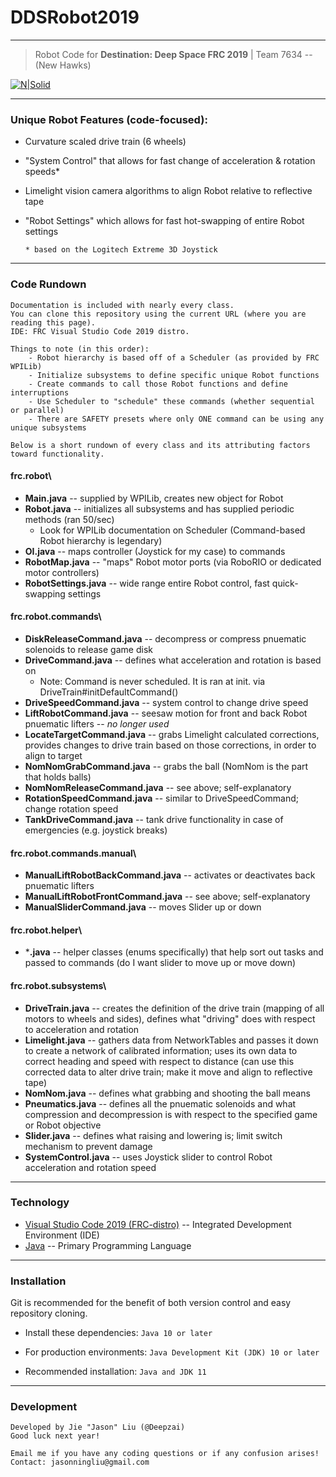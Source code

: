 # DDSRobot2019
---
> Robot Code for **Destination: Deep Space FRC 2019** | Team 7634 -- (New Hawks)

 
[![N|Solid](http://cafirst.org/wp-content/uploads/2019/01/FRC-2019-Social-Assets_launch-programs-fb-cover.jpg)](https://www.firstinspires.org/) 

---

### Unique Robot Features (code-focused):
  - Curvature scaled drive train (6 wheels)
  - "System Control" that allows for fast change of acceleration & rotation speeds*
  - Limelight vision camera algorithms to align Robot relative to reflective tape
  - "Robot Settings" which allows for fast hot-swapping of entire Robot settings
   
  	` * based on the Logitech Extreme 3D Joystick `

---

### Code Rundown
    Documentation is included with nearly every class.
    You can clone this repository using the current URL (where you are reading this page).
    IDE: FRC Visual Studio Code 2019 distro.
    
    Things to note (in this order):
        - Robot hierarchy is based off of a Scheduler (as provided by FRC WPILib)
        - Initialize subsystems to define specific unique Robot functions
        - Create commands to call those Robot functions and define interruptions
        - Use Scheduler to "schedule" these commands (whether sequential or parallel)
        - There are SAFETY presets where only ONE command can be using any unique subsystems
    
    Below is a short rundown of every class and its attributing factors toward functionality.

#### frc.robot\
* **Main.java** -- supplied by WPILib, creates new object for Robot
* **Robot.java** -- initializes all subsystems and has supplied periodic methods (ran 50/sec)
    * Look for WPILib documentation on Scheduler (Command-based Robot hierarchy is legendary)
* **OI.java** -- maps controller (Joystick for my case) to commands
* **RobotMap.java** -- "maps" Robot motor ports (via RoboRIO or dedicated motor controllers)
* **RobotSettings.java** -- wide range entire Robot control, fast quick-swapping settings

#### frc.robot.commands\
* **DiskReleaseCommand.java** -- decompress or compress pnuematic solenoids to release game disk
* **DriveCommand.java** -- defines what acceleration and rotation is based on
    * Note: Command is never scheduled. It is ran at init. via DriveTrain#initDefaultCommand()
* **DriveSpeedCommand.java** -- system control to change drive speed
* **LiftRobotCommand.java** -- seesaw motion for front and back Robot pnuematic lifters -- _no longer used_
* **LocateTargetCommand.java** -- grabs Limelight calculated corrections, provides changes to drive train based on those corrections, in order to align to target
* **NomNomGrabCommand.java** -- grabs the ball (NomNom is the part that holds balls)
* **NomNomReleaseCommand.java** -- see above; self-explanatory
* **RotationSpeedCommand.java** -- similar to DriveSpeedCommand; change rotation speed
* **TankDriveCommand.java** -- tank drive functionality in case of emergencies (e.g. joystick breaks)

#### frc.robot.commands.manual\
* **ManualLiftRobotBackCommand.java** -- activates or deactivates back pnuematic lifters
* **ManualLiftRobotFrontCommand.java** -- see above; self-explanatory
* **ManualSliderCommand.java** -- moves Slider up or down

#### frc.robot.helper\
* ***.java** -- helper classes (enums specifically) that help sort out tasks and passed to commands (do I want slider to move up or move down)

#### frc.robot.subsystems\
* **DriveTrain.java** -- creates the definition of the drive train (mapping of all motors to wheels and sides), defines what "driving" does with respect to acceleration and rotation
* **Limelight.java** -- gathers data from NetworkTables and passes it down to create a network of calibrated information; uses its own data to correct heading and speed with respect to distance (can use this corrected data to alter drive train; make it move and align to reflective tape)
* **NomNom.java** -- defines what grabbing and shooting the ball means
* **Pneumatics.java** -- defines all the pnuematic solenoids and what compression and decompression is with respect to the specified game or Robot objective
* **Slider.java** -- defines what raising and lowering is; limit switch mechanism to prevent damage
* **SystemControl.java** -- uses Joystick slider to control Robot acceleration and rotation speed
---
### Technology
* [Visual Studio Code 2019 (FRC-distro)](https://wpilib.screenstepslive.com/s/currentCS/a/932382-installing-visual-studio-code-c-java) -- Integrated Development Environment (IDE)
* [Java](https://www.oracle.com/java) -- Primary Programming Language
---

### Installation
Git is recommended for the benefit of both version control and easy repository cloning.

* Install these dependencies:
`Java 10 or later`

* For production environments:
`Java Development Kit (JDK) 10 or later`

* Recommended installation:
`Java and JDK 11`
---
### Development
```text
Developed by Jie "Jason" Liu (@Deepzai)
Good luck next year!

Email me if you have any coding questions or if any confusion arises!
Contact: jasonningliu@gmail.com
```